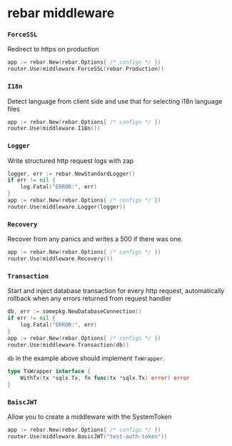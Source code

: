 # rebar middleware

### `ForceSSL`

Redirect to https on production

```go
app := rebar.New(rebar.Options{ /* configs */ })
router.Use(middleware.ForceSSL(rebar.Production))
```

### `I18n`

Detect language from client side and use that for selecting i18n language files

```go
app := rebar.New(rebar.Options{ /* configs */ })
router.Use(middleware.I18n())
```

### `Logger`

Write structured http request logs with zap

```go
logger, err := rebar.NewStandardLogger()
if err != nil {
	log.Fatal("ERROR:", err)
}
app := rebar.New(rebar.Options{ /* configs */ })
router.Use(middleware.Logger(logger))
```

### `Recovery`

Recover from any panics and writes a 500 if there was one.

```go
app := rebar.New(rebar.Options{ /* configs */ })
router.Use(middleware.Recovery())
```

### `Transaction`

Start and inject database transaction for every http request, automatically rollback
when any errors returned from request handler

```go
db, err := somepkg.NewDatabaseConnection()
if err != nil {
	log.Fatal("ERROR:", err)
}
app := rebar.New(rebar.Options{ /* configs */ })
router.Use(middleware.Transaction(db))
```

`db` in the example above should implement `TxWrapper`.

```go
type TxWrapper interface {
	WithTx(tx *sqlx.Tx, fn func(tx *sqlx.Tx) error) error
}
```

### `BaiscJWT`

Allow you to create a middleware with the SystemToken

```go
app := rebar.New(rebar.Options{ /* configs */ })
router.Use(middleware.BasicJWT("test-auth-token"))
```
